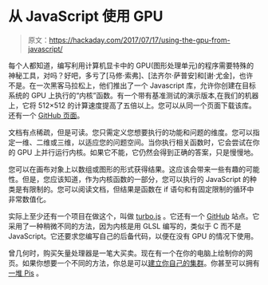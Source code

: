 # 从 JavaScript 使用 GPU

> 原文：<https://hackaday.com/2017/07/17/using-the-gpu-from-javascript/>

每个人都知道，编写利用计算机显卡中的 GPU(图形处理单元)的程序需要特殊的神秘工具，对吗？好吧，多亏了[马修·索弗]、[法齐尔·萨普安]和[谢·尤金]，也许不是。在一次黑客马拉松上，他们推出了一个 Javascript 库，允许你创建在目标系统的 GPU 上执行的“内核”函数。有一个带有基准测试的演示版本,在我们的机器上，它将 512×512 的计算速度提高了五倍以上。您可以从同一个页面下载该库。还有一个 [GitHub 页面](https://github.com/gpujs/gpu.js)。

文档有点稀疏，但是可读。您只需定义您想要执行的功能和问题的维度。您可以指定一维、二维或三维，以适应您的问题空间。当你执行相关函数时，它会尝试在你的 GPU 上并行运行内核。如果它不能，它仍然会得到正确的答案，只是慢慢地。

您可以在画布对象上以数组或图形的形式获得结果。这应该会带来一些有趣的可能性。但是，您应该知道，作为内核函数的一部分，您可以执行的 JavaScript 的种类是有限制的。您可以阅读文档，但结果是函数在 if 语句和有固定限制的循环中非常数值化。

实际上至少还有一个项目在做这个，叫做 [turbo.js](https://turbo.github.io/) 。它还有一个 [GitHub](https://github.com/turbo/js) 站点。它采用了一种稍微不同的方法，因为内核是用 GLSL 编写的，类似于 C 而不是 JavaScript。它还要求您编写自己的后备代码，以便在没有 GPU 的情况下使用。

曾几何时，购买矢量处理器是一笔大买卖。现在有一个在你的电脑上绘制你的网页。如果你想要一个不同的方法，你总是可以[建立你自己的集群](https://hackaday.com/2017/03/16/super-computing-with-mini-itx-cluster/)。你甚至可以拥有[一堆 Pis](https://hackaday.com/2016/09/18/clustering-a-lot-of-raspberry-pi-zeros/) 。